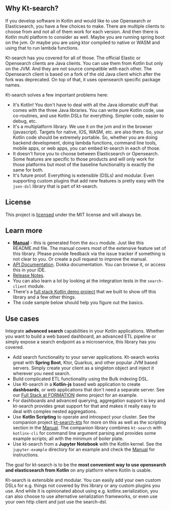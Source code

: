 ## Why Kt-search?

If you develop software in Kotlin and would like to use Opensearch or Elasticsearch, you have a few choices to make. There are multiple clients to choose from and not all of them work for each version. And then there is Kotlin multi platform to consider as well. Maybe you are running spring boot on the jvm. Or maybe you are using ktor compiled to native or WASM and using that to run lambda functions. 

Kt-search has you covered for all of those. The official Elastic or Opensearch clients are Java clients. You can use them from Kotlin but only on the JVM. And they are not source compatible with each other. The Opensearch client is based on a fork of the old Java client which after the fork was deprecated. On top of that, it uses opensearch specific package names.

Kt-search solves a few important problems here:

- It's Kotlin! You don't have to deal with all the Java idiomatic stuff that comes with the three Java libraries. You can write pure Kotlin code, use co-routines, and use Kotlin DSLs for everything. Simpler code, easier to debug, etc.
- It's a multiplatform library. We use it on the jvm and in the browser (javascript). Targets for native, IOS, WASM, etc. are also there. So, your Kotlin code should be extremely portable. So, whether you are doing backend development, doing lambda functions, command line tools, mobile apps, or web apps, you can embed kt-search in each of those.
- It doesn't force you to choose between Elasticsearch or Opensearch. Some features are specific to those products and will only work for those platforms but most of the baseline functionality is exactly the same for both.
- It's future proof. Everything is extensible (DSLs) and modular. Even supporting custom plugins that add new features is pretty easy with the `json-dsl` library that is part of kt-search.

## License

This project is [licensed](LICENSE) under the MIT license and will always be. 

## Learn more

- **[Manual](https://jillesvangurp.github.io/kt-search/manual)** - this is generated from the `docs` module. Just like this README.md file. The manual covers most of the extensive feature set of this library. Please provide feedback via the issue tracker if something is not clear to you. Or create a pull request to improve the manual.
- [API Documentation](https://jillesvangurp.github.io/kt-search/api/). Dokka documentation. You can browse it, or access this in your IDE.
- [Release Notes](https://github.com/jillesvangurp/kt-search/releases).
- You can also learn a lot by looking at the integration tests in the `search-client` module.
- There's a [full stack Kotlin demo project](https://github.com/formation-res/kt-fullstack-demo) that we built to show off this library and a few other things.
- The code sample below should help you figure out the basics.

## Use cases

Integrate **advanced search** capabilities in your Kotlin applications. Whether you want to build a web based dashboard, an advanced ETL pipeline or simply expose a search endpoint as a microservice, this library has you covered. 

- Add search functionality to your server applications. Kt-search works great with **Spring Boot**, Ktor, Quarkus, and other popular JVM based servers. Simply create your client as a singleton object and inject it wherever you need search.
- Build complicated ETL functionality using the Bulk indexing DSL.
- Use Kt-search in a **Kotlin-js** based web application to create **dashboards**, or web applications that don't need a separate server. See our [Full Stack at FORMATION](https://github.com/formation-res/kt-fullstack-demo) demo project for an example.
- For dashboards and advanced querying, aggregation support is key and kt-search provides great support for that and makes it really easy to deal with complex nested aggregations.
- Use **Kotlin Scripting** to operate and introspect your cluster. See the companion project [kt-search-kts](https://github.com/jillesvangurp/kt-search-kts/) for more on this as well as the scripting section in the [Manual](https://jillesvangurp.github.io/kt-search/manual/Scripting.html). The companion library combines `kt-search` with `kotlinx-cli` for command line argument parsing and provides some example scripts; all with the minimum of boiler plate.
- Use kt-search from a **Jupyter Notebook** with the Kotlin kernel. See the `jupyter-example` directory for an example and check the [Manual](https://jillesvangurp.github.io/kt-search/manual/Jupyter.html) for instructions.

The goal for kt-search is to be the **most convenient way to use opensearch and elasticsearch from Kotlin** on any platform where Kotlin is usable.

Kt-search is extensible and modular. You can easily add your own custom DSLs for e.g. things not covered by this library or any custom plugins you use. And while it is opinionated about using e.g. kotlinx.serialization, you can also choose to use alternative serialization frameworks, or even use your own http client and just use the search-dsl.